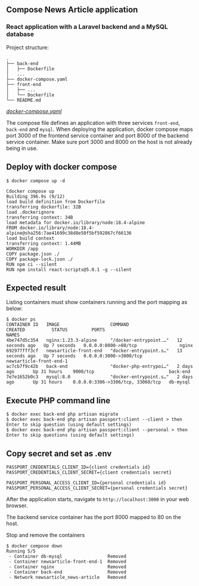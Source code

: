 ## Compose News Article application

### React application with a Laravel backend and a MySQL database

Project structure:
```
.
├── back-end
│   ├── Dockerfile
│   ...
├── docker-compose.yaml
├── front-end
│   ├── ...
│   └── Dockerfile
└── README.md
```

[_docker-compose.yaml_](docker-compose.yaml)

The compose file defines an application with three services `front-end`, `back-end` and `mysql`.
When deploying the application, docker compose maps port 3000 of the frontend service container and port 8000 of the backend service container.
Make sure port 3000 and 8000 on the host is not already being in use.

## Deploy with docker compose

```
$ docker compose up -d

Cdocker compose up
Building 396.9s (9/12)
load build definition from Dockerfile                              
transferring dockerfile: 32B                                             
load .dockerignore                                                     
transferring context: 34B                                                      
load metadata for docker.io/library/node:18.4-alpine                   
FROM docker.io/library/node:18.4-alpine@sha256:7ae41699c38d8e50f5bf592867cf66136 
load build context                                                      
transferring context: 1.44MB                                                  
WORKDIR /app                                                           
COPY package.json ./                                                       
COPY package-lock.json ./                                                      
RUN npm ci --silent                                                             
RUN npm install react-scripts@5.0.1 -g --silent
```

## Expected result

Listing containers must show containers running and the port mapping as below:
```
$ docker ps
CONTAINER ID   IMAGE                   COMMAND                  CREATED          STATUS         PORTS                               NAMES     
4be747d5c354   nginx:1.23.3-alpine     "/docker-entrypoint.…"   12 seconds ago   Up 7 seconds   0.0.0.0:8000->80/tcp                nginx     
692977fff3cf   newsarticle-front-end   "docker-entrypoint.s…"   13 seconds ago   Up 7 seconds   0.0.0.0:3000->3000/tcp              newsarticle-front-end-1
ac7cb7f9c42b   back-end                "docker-php-entrypoi…"   2 days ago       Up 31 hours    9000/tcp                            back-end  
7e7e1652b0c3   mysql:8.0               "docker-entrypoint.s…"   2 days ago       Up 31 hours    0.0.0.0:3306->3306/tcp, 33060/tcp   db-mysql
```

## Execute PHP command line
```
$ docker exec back-end php artisan migrate
$ docker exec back-end php artisan passport:client --client > then Enter to skip question (using default settings)
$ docker exec back-end php artisan passport:client --personal > then Enter to skip questions (using default settings)
```

## Copy secret and set as .env
```
PASSPORT_CREDENTIALS_CLIENT_ID={client credentials id}
PASSPORT_CREDENTIALS_CLIENT_SECRET={client credentials secret}

PASSPORT_PERSONAL_ACCESS_CLIENT_ID={personal credentials id}
PASSPORT_PERSONAL_ACCESS_CLIENT_SECRET={personal credentials secret}
```

After the application starts, navigate to `http://localhost:3000` in your web browser.


The backend service container has the port 8000 mapped to 80 on the host.

Stop and remove the containers
```
$ docker compose down
Running 5/5
 - Container db-mysql                 Removed                                        
 - Container newsarticle-front-end-1  Removed                                           
 - Container nginx                    Removed                                          
 - Container back-end                 Removed                                           
 - Network newsarticle_news-article   Removed                                              
```